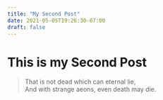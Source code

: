 ```yaml
---
title: "My Second Post"
date: 2021-05-05T19:26:30-07:00
draft: false
---
```


# This is my Second Post

> That is not dead which can eternal lie,\
> And with strange aeons, even death may die.
